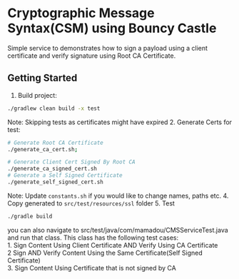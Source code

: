 # Cryptographic Message Syntax(CSM) using Bouncy Castle
Simple service to demonstrates how to sign a payload using a client certificate
and verify signature using Root CA Certificate.

## Getting Started
1. Build project:
  ```bash
  ./gradlew clean build -x test 
  ```
  Note: Skipping tests as certificates might have expired
2. Generate Certs for test: 
  ```bash
  # Generate Root CA Certificate
  ./generate_ca_cert.sh;
  
  # Generate Client Cert Signed By Root CA
  ./generate_ca_signed_cert.sh
  # Generate a Self Signed Certificate
  ./generate_self_signed_cert.sh
  ```
  Note: Update `constants.sh` if you would like to change names, paths etc.
4. Copy generated to `src/test/resources/ssl` folder
5. Test
  ```bash
  ./gradle build
  ```
  you can also navigate to src/test/java/com/mamadou/CMSServiceTest.java and run that class.
  This class has the following test cases:  
    1. Sign Content Using Client Certificate AND Verify Using CA Certificate  
    2 Sign AND Verify Content Using the Same Certificate(Self Signed Certificate)  
    3. Sign Content Using Certificate that is not signed by CA  

